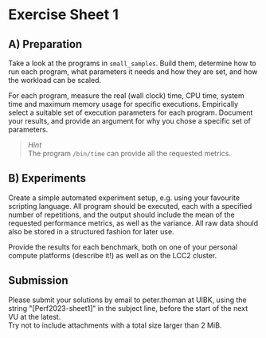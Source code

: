 Exercise Sheet 1
================

A) Preparation
-------------- 

Take a look at the programs in `small_samples`. Build them, determine how to run each program, what parameters it needs and how they are set, and how the workload can be scaled.

For each program, measure the real (wall clock) time, CPU time, system time and maximum memory usage for specific executions. Empirically select a suitable set of execution parameters for each program.
Document your results, and provide an argument for why you chose a specific set of parameters.

> *Hint*  
> The program `/bin/time` can provide all the requested metrics.

B) Experiments
--------------

Create a simple automated experiment setup, e.g. using your favourite scripting language. All program should be executed, each with a specified number of repetitions, and the output should include the mean of the requested performance metrics, as well as the variance. All raw data should also be stored in a structured fashion for later use.

Provide the results for each benchmark, both on one of your personal compute platforms (describe it!) as well as on the LCC2 cluster.

Submission
----------
Please submit your solutions by email to peter.thoman at UIBK, using the string "[Perf2023-sheet1]" in the subject line, before the start of the next VU at the latest.  
Try not to include attachments with a total size larger than 2 MiB.
